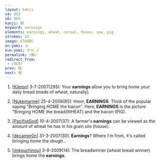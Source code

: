 ```yaml
---
layout: kanji
v4: 893
v6: 959
kanji: 稼
keyword: earnings
elements: earnings, wheat, cereal, house, sow, pig
strokes: 15
image: E7A8BC
on-yomi: カ
kun-yomi: かせ.ぐ
permalink: /稼/
redirect_from:
 - /959/
prev: 稿
next: 程
---
```


1) [<a href="http://kanji.koohii.com/profile/Kieron">Kieron</a>] 3-7-2007(295): Your <strong>earnings</strong> allow you to bring <em>home</em> your daily bread (made of <em>wheat</em>, naturally).

2) [<a href="http://kanji.koohii.com/profile/Nukemarine">Nukemarine</a>] 25-4-2008(85): Hmm,<strong> EARNINGS</strong>. Think of the popular saying &quot;Bringing HOME the bacon&quot;. Here,<strong> EARNINGS</strong> is the picture &quot;Bringing HOME the bread(WHEAT) and the bacon (PIG).

3) [<a href="http://kanji.koohii.com/profile/PacifistGod">PacifistGod</a>] 10-4-2007(37): A farmer&#039;s<strong> earnings</strong> can be viewed as the amount of wheat he has in his grain silo (house).

4) [<a href="http://kanji.koohii.com/profile/decamer0n">decamer0n</a>] 31-3-2007(30): <strong>Earnings</strong>? Where I&#039;m from, it&#039;s called bringing <em>home</em> the <em>dough</em>...

5) [<a href="http://kanji.koohii.com/profile/jinkouchinou">jinkouchinou</a>] 3-8-2009(14): The breadwinner (<em>wheat</em> bread winner) brings <em>home</em> the<strong> earnings</strong>.

